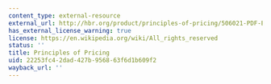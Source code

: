 ```yaml
---
content_type: external-resource
external_url: http://hbr.org/product/principles-of-pricing/506021-PDF-ENG
has_external_license_warning: true
license: https://en.wikipedia.org/wiki/All_rights_reserved
status: ''
title: Principles of Pricing
uid: 22253fc4-2dad-427b-9568-63f6d1b609f2
wayback_url: ''
---
```

